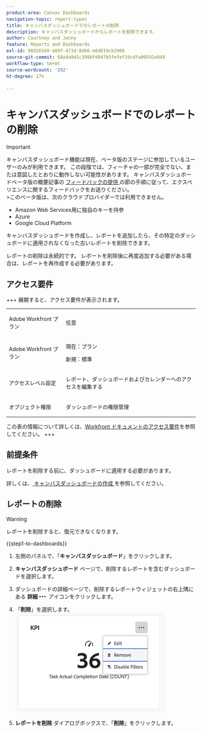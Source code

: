 ```yaml
---
product-area: Canvas Dashboards
navigation-topic: report-types
title: キャンバスダッシュボードでのレポートの削除
description: キャンバスダッシュボードからレポートを削除できます。
author: Courtney and Jenny
feature: Reports and Dashboards
exl-id: 98d26160-a097-473d-8d66-e6d619cb2908
source-git-commit: 68a4a9d1c3980fd947b5fefef19cdfa09591e849
workflow-type: tm+mt
source-wordcount: '292'
ht-degree: 17%

---
```


# キャンバスダッシュボードでのレポートの削除

>[!IMPORTANT]
>
>キャンバスダッシュボード機能は現在、ベータ版のステージに参加しているユーザーのみが利用できます。 この段階では、フィーチャの一部が完全でない、または意図したとおりに動作しない可能性があります。 キャンバスダッシュボードベータ版の概要記事の [ フィードバックの提供 ](/help/quicksilver/product-announcements/betas/canvas-dashboards-beta/canvas-dashboards-beta-information.md#provide-feedback) の節の手順に従って、エクスペリエンスに関するフィードバックをお送りください。<br>
>&#x200B;>このベータ版は、次のクラウドプロバイダーでは利用できません。
>
>* Amazon Web Services用に独自のキーを持参
>* Azure
>* Google Cloud Platform

キャンバスダッシュボードを作成し、レポートを追加したら、その特定のダッシュボードに適用されなくなった古いレポートを削除できます。

レポートの削除は永続的です。 レポートを削除後に再度追加する必要がある場合は、レポートを再作成する必要があります。

## アクセス要件

+++ 展開すると、アクセス要件が表示されます。 

<table style="table-layout:auto"> 
<col> 
</col> 
<col> 
</col> 
<tbody> 
<tr> 
   <td role="rowheader"><p>Adobe Workfront プラン</p></td> 
   <td> 
<p>任意 </p> 
   </td> 
<tr> 
 <tr> 
   <td role="rowheader"><p>Adobe Workfront プラン</p></td> 
   <td> 
<p>現在：プラン </p> 
<p>新規：標準</p> 
   </td> 
   </tr> 
  </tr> 
  <tr> 
   <td role="rowheader"><p>アクセスレベル設定</p></td> 
   <td><p>レポート、ダッシュボードおよびカレンダーへのアクセスを編集する</p>
  </td> 
  </tr>  
      <tr> 
   <td role="rowheader"><p>オブジェクト権限</p></td> 
   <td><p>ダッシュボードの権限管理</p>
  </td> 
  </tr>
</tbody> 
</table>

この表の情報について詳しくは、[Workfront ドキュメントのアクセス要件](/help/quicksilver/administration-and-setup/add-users/access-levels-and-object-permissions/access-level-requirements-in-documentation.md)を参照してください。
+++

## 前提条件

レポートを削除する前に、ダッシュボードに適用する必要があります。

詳しくは、[ キャンバスダッシュボードの作成 ](/help/quicksilver/reports-and-dashboards/canvas-dashboards/create-dashboards/create-dashboards.md) を参照してください。

## レポートの削除

>[!WARNING]
>
>レポートを削除すると、復元できなくなります。

{{step1-to-dashboards}}

1. 左側のパネルで、「**キャンバスダッシュボード**」をクリックします。

1. **キャンバスダッシュボード** ページで、削除するレポートを含むダッシュボードを選択します。

1. ダッシュボードの詳細ページで、削除するレポートウィジェットの右上隅にある **詳細**![ 詳細アイコン ](assets/more-icon.png) アイコンをクリックします。

1. 「**削除**」を選択します。
   ![ レポートを削除 ](assets/delete-a-report.png)

1. **レポートを削除** ダイアログボックスで、「**削除**」をクリックします。
